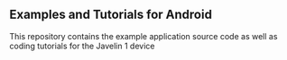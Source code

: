 ## Examples and Tutorials for Android
This repository contains the example application source code as well as coding tutorials for the Javelin 1 device


